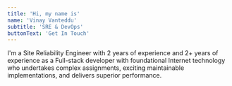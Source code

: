 ```yaml
---
title: 'Hi, my name is'
name: 'Vinay Vanteddu'
subtitle: 'SRE & DevOps'
buttonText: 'Get In Touch'
---
```


I'm a Site Reliability Engineer with 2 years of experience and 2+ years of experience as a Full-stack developer with foundational Internet technology who undertakes complex assignments, exciting maintainable implementations, and delivers superior performance.
